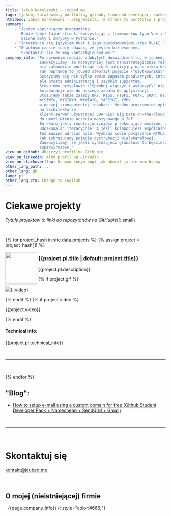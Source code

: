 ```yaml
---
title: Jakub Koralewski - jcubed.me
tags: [jakub, koralewski, portfolio, github, frontend developer, backend developer, vue, typescript, nuxt, javascript, js, ts, sass, scss, python, obs, rust]
htmldesc: Jakub Koralewski - programista. Ta strona to portfolio z projektami i info do kontaktu.
summary:
    - "Jestem aspirującym programistą.
       Robię (oby) fajne stronki korzystając z frameworków typu Vue i React,
       dziwne boty i skrypty w Pythonie."
    - "Interesuję się językiem Rust i jego zastosowaniami oraz ML/AI."
    - "W wolnym czasie lubię udawać, że jestem biznesmenem.
       Skontaktuj się ze mną kontakt@jcubed.me!"
company_info: "Po ogromnym rodzaju zdobytych doświadczeń tu, w jcubed,
               zauważyliśmy, że korzystniej jest nanostrategicznie reintermediować
               niż całkowicie pochłonąć się w intuicyjny nano-mikro development.
               Tak naprawdę to jcubed stworzył pojęcie \"użytkownika\".
               Szczycimy się nie tylko swoim zapasem popularnych, intuicyjnych funkcji,
               ale prostą administracją i szybkim supportem.
               Stosujemy przysłowie \"Spróbuj włączyć i wyłączyć\" nie tylko do
               kolaboracji ale do naszego zapału do optymizacji.
               Stosujemy także zasady DRY, KISS, FTBFS, FOAF, SOAP, WYSIAYG,
               WYSIWYG, WYSIWYM, WYWIWYG, YAFIYGI, YMMV
               w naszej transparentej inkubacji Voodoo programming opierającej się
               na architekturze
               klient-serwer używającej SOA REST Big Data on-the-cloud Agile
               do umożliwienia uczenia maszynowego w IoT.
               Bo skoro jeśli rewolucjonizujesz przekonująco możliwe, że będziesz musiał
               udoskonalać iteracyjnie! A jeśli kolaborujesz współcałościowo możesz
               też musieć wdrażać hożo. Wyobraź sobie połączenie HTMLa i COBOLa.
               Tak zobrazujemy pojęcie dystrybucji wielokanałowej.
               Zauważyliśmy, że jeśli syntezujesz globalnie to będziesz architektował
               superwirusowo."
view_on_github: Obejrzyj profil na GitHubie
view_on_linkedin: Albo profil na LinkedIn
view_on_stackoverflow: Usuwam innym bugi jak akurat ja nie mam bugów
other_lang_path: ..
other_lang: gb
lang: pl
other_lang_cta: Change to English
---
```


# Ciekawe projekty
*Tytuły projektów to linki do repozytoriów na GitHubie!*{:.small}

&nbsp;

{% for project_hash in site.data.projects %}
{% assign project = project_hash[1] %}


<img src="{{project.img}}" width="100" align="left" />

### <a href="{{project.links.github}}" target="_blank"> {{project.pl.title | default: project.title}} </a>

{{project.pl.description}}

{% if project.gif %}

![]({{project.gif}}){:.video}

{% endif %}
{% if project.video %}

{{project.video}}

{% endif %}

#### Technical info:

{{project.pl.technical_info}}

&nbsp;
<hr/>
&nbsp;

{% endfor %}

## "Blog":

- [How to setup e-mail using a custom domain for free (Github Student Developer Pack + Namecheap + SendGrid + Gmail)](./blog/free-email.md)

&nbsp;
<hr/>
&nbsp;

# Skontaktuj się

<a href="mailto:kontakt@jcubed.me?subject=Witam%2C+tam%21&body=Jeste%C5%9B+niesamowity%21+Jak+to+zrobi%C5%82e%C5%9B%3F">kontakt@jcubed.me</a>

&nbsp;

## O mojej (nieistniejącej) firmie

&nbsp;
{{page.company_info}}
{: style="color:#666;"}
